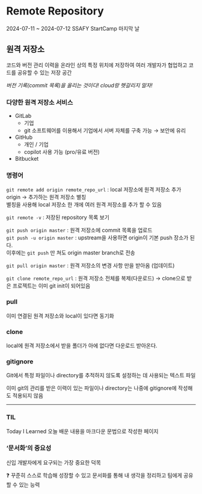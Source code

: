 # Remote Repository

2024-07-11 ~ 2024-07-12 SSAFY StartCamp 마지막 날

## 원격 저장소

코드와 버전 관리 이력을 온라인 상의 특정 위치에 저장하여 여러 개발자가 협업하고 코드를 공유할 수 있는 저장 공간

*버전 기록(commit 목록)을 올리는 것이다! cloud랑 헷갈리지 말자!*

### 다양한 원격 저장소 서비스

- GitLab
    - 기업
    - git 소프트웨어를 이용해서 기업에서 서버 자체를 구축 가능
    → 보안에 유리
- GitHub
    - 개인 / 기업
    - copilot 사용 가능 (pro/유료 버전)
- Bitbucket

### 명령어

`git remote add origin remote_repo_url` : local 저장소에 원격 저장소 추가<br>
origin → 추가하는 원격 저장소 별칭<br>
별칭을 사용해 local 저장소 한 개에 여러 원격 저장소를 추가 할 수 있음

`git remote -v` : 저장된 repository 목록 보기

`git push origin master` : 원격 저장소에 commit 목록을 업로드<br>
`git push -u origin master` : upstream을 사용하면 origin이 기본 push 장소가 된다.<br> 이후에는 `git push` 만 쳐도 origin master branch로 전송

`git pull origin master` : 원격 저장소의 변경 사항 만을 받아옴 (업데이트)

`git clone remote_repo_url` : 원격 저장소 전체를 복제(다운로드)
→ clone으로 받은 프로젝트는 이미 git init이 되어있음

### pull

이미 연결된 원격 저장소와 local이 있다면 동기화

### clone

local에 원격 저장소에서 받을 폴더가 아에 없다면 다운로드 받아온다.

### gitignore

Git에서 특정 파일이나 directory를 추적하지 않도록 설정하는 데 사용되는 텍스트 파일

이미 git의 관리를 받은 이력이 있는 파일이나 directory는 나중에 gitignore에 작성해도 적용되지 않음

---

### TIL

Today I Learned
오늘 배운 내용을 마크다운 문법으로 작성한 페이지

### ‘문서화’의 중요성

신입 개발자에게 요구되는 가장 중요한 덕목

<aside>
❓ 꾸준히 스스로 학습해 성장할 수 있고 문서화를 통해 내 생각을 정리하고 팀에게 공유할 수 있는 능력

</aside>